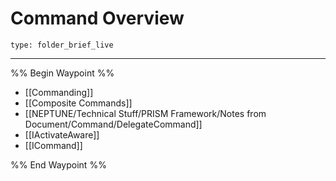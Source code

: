 # Command Overview
 
```ccard
type: folder_brief_live
```
 
---

%% Begin Waypoint %%
- [[Commanding]]
- [[Composite Commands]]
- [[NEPTUNE/Technical Stuff/PRISM Framework/Notes from Document/Command/DelegateCommand]]
- [[IActivateAware]]
- [[ICommand]]

%% End Waypoint %%
